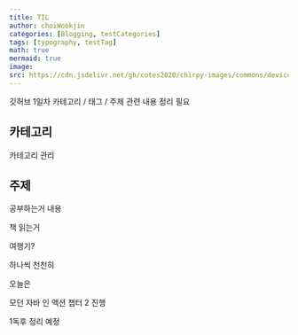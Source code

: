 ```yaml
---
title: TIL
author: choiWookjin
categories: [Blogging, testCategories]
tags: [typography, testTag]
math: true
mermaid: true
image:
src: https://cdn.jsdelivr.net/gh/cotes2020/chirpy-images/commons/devices-mockup.png
---
```


깃허브 1일차
 카테고리 / 태그 / 주제 관련 내용 정리 필요

카테고리
---
카테고리 관리

## 주제
공부하는거 내용

책 읽는거

여행기?

하나씩 천천히

오늘은

모던 자바 인 액션 챕터 2 진행

1독후 정리 예정








